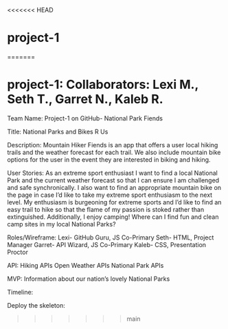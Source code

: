 <<<<<<< HEAD

# project-1

=======

# project-1: Collaborators: Lexi M., Seth T., Garret N., Kaleb R.

Team Name: Project-1 on GitHub- National Park Fiends

Title: National Parks and Bikes R Us

Description: Mountain Hiker Fiends is an app that offers a user local hiking trails and the weather forecast for each trail. We also include mountain bike options for the user in the event they are interested in biking and hiking.

User Stories:
As an extreme sport enthusiast I want to find a local National Park and the current weather forecast so that I can ensure I am challenged and safe synchronically.
I also want to find an appropriate mountain bike on the page in case I’d like to take my extreme sport enthusiasm to the next level.
My enthusiasm is burgeoning for extreme sports and I’d like to find an easy trail to hike so that the flame of my passion is stoked rather than extinguished.
Additionally, I enjoy camping! Where can I find fun and clean camp sites in my local National Parks?

Roles/Wireframe:
Lexi- GitHub Guru, JS Co-Primary
Seth- HTML, Project Manager
Garret- API Wizard, JS Co-Primary
Kaleb- CSS, Presentation Proctor

API:
Hiking APIs
Open Weather APIs
National Park APIs

MVP:
Information about our nation’s lovely National Parks

Timeline:

Deploy the skeleton:

> > > > > > > main
